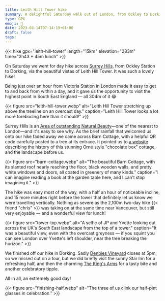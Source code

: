 ```yaml
---
title: Leith Hill Tower hike
summary: A delightful Saturday walk out of London, from Ockley to Dorking.
type: GPX
emoji: 🥾
date: 2023-08-14T07:14:19+01:00
draft: false
tags:
---
```


{{< hike gpx="leith-hill-tower" length="15km" elevation="283m" time="3h43 + 45m lunch" >}}

On Saturday we went for day hike across [Surrey Hills](https://surreyhills.org/), from Ockley Station to Dorking, via the beautiful vistas of Leith Hill Tower. It was such a lovely hike!

Being just over an hour from Victoria Station in London made it easy to get to and back from within a day, and it gave us the opportunity to visit the highest point in South East England — all 304m of it 😂

{{< figure src="leith-hill-tower.webp" alt="Leith Hill Tower stretching up above the treeline on an overcast day." caption="Leith Hill Tower looks a lot more foreboding here than it should!" >}}

Surrey Hills is an [Area of outstanding Natural Beauty](https://en.wikipedia.org/wiki/Area_of_Outstanding_Natural_Beauty)—one of the nearest to London—and it's easy to see why. As the brief rainfall that welcomed us onto our hike faded away we came across Barn Cottage, with a helpful QR code carefully posted to a tree at its entrace. It pointed us to [a website](https://www.macspeedee.com/barncottage/) describing the history of this stunning Orné style "chocolate box" cottage, and the landscape before us.

{{< figure src="barn-cottage.webp" alt="The beautiful Barn Cottage, with its slanted roof nearly reaching the floor, black wooden walls, and pretty white windows and doors, all coated in greenery of many kinds." caption="I can imagine reading a book at the garden table here, and I can't stop imagining it." >}}

The hike was easy most of the way, with a half an hour of noticeable incline, and 15 more minutes right before the tower that definitely let us know we were travelling vertically. Nothing as severe as the 2,100m two-day hike {{< friend "chris" >}} was taking on at the same time near Vancouver, but still very enjoyable — and a wonderful view for lunch!

{{< figure src="tower-top.webp" alt="A selfie of JP and Yvette looking out across the UK's South East landscape from the top of a tower." caption="It was a beautiful view, even with the overcast greyness — if you squint you can see London over Yvette's left shoulder, near the tree breaking the horizon." >}}

We finished off our hike in Dorking. Sadly [Denbies Vineyard](https://www.denbies.co.uk/) closes at 5pm, so we missed out on a tour, but we did briefly visit the sunny Star Inn for a refreshing half, and then the charming [The King's Arms](https://www.kingsarmsdorking.co.uk/) for a tasty bite and another celebratory tipple.

All in all, an extremely good day!

{{< figure src="finishing-half.webp" alt="The three of us clink our half-pint glasses in celebration." >}}
